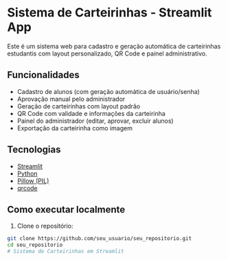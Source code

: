 # Sistema de Carteirinhas - Streamlit App

Este é um sistema web para cadastro e geração automática de carteirinhas estudantis com layout personalizado, QR Code e painel administrativo.

## Funcionalidades

- Cadastro de alunos (com geração automática de usuário/senha)
- Aprovação manual pelo administrador
- Geração de carteirinhas com layout padrão
- QR Code com validade e informações da carteirinha
- Painel do administrador (editar, aprovar, excluir alunos)
- Exportação da carteirinha como imagem

## Tecnologias

- [Streamlit](https://streamlit.io)
- [Python](https://www.python.org)
- [Pillow (PIL)](https://pillow.readthedocs.io/)
- [qrcode](https://pypi.org/project/qrcode/)

## Como executar localmente

1. Clone o repositório:
```bash
git clone https://github.com/seu_usuario/seu_repositorio.git
cd seu_repositorio
# Sistema de Carteirinhas em Streamlit